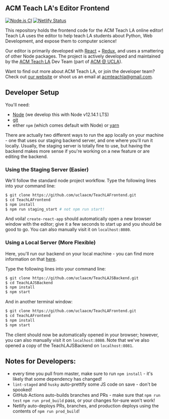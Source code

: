 ## ACM Teach LA's Editor Frontend

[![Node.js CI](https://github.com/uclaacm/TeachLAFrontend/workflows/Node.js%20CI/badge.svg)](https://github.com/uclaacm/TeachLAFrontend/actions?query=workflow%3A%22Node.js+CI%22)
[![Netlify Status](https://api.netlify.com/api/v1/badges/15895bed-2a7e-4a27-aa63-633a0cd645f1/deploy-status)](https://app.netlify.com/sites/sleepy-franklin-7a3e4c/deploys)

This repository holds the frontend code for the ACM Teach LA online editor! Teach LA uses the editor to help teach LA students about Python, Web Development, and expose them to computer science!

Our editor is primarily developed with [React](https://reactjs.org/) + [Redux](https://redux.js.org/), and uses a smattering of other Node packages. The project is actively developed and maintained by the [ACM Teach LA](https://teachla.uclaacm.com) Dev Team (part of [ACM @ UCLA](https://uclaacm.com)).

Want to find out more about ACM Teach LA, or join the developer team? Check out [our website](https://teachla.uclaacm.com) or shoot us an email at [acmteachla@gmail.com](mailto:acmteachla@gmail.com).

## Developer Setup

You'll need:

- [Node](https://nodejs.org/en/) (we develop this with Node v12.14.1 LTS)
- [git](https://git-scm.com/)
- either `npm` (which comes default with Node) or [yarn](https://yarnpkg.com/en/)

There are actually two different ways to run the app locally on your machine - one that uses our staging backend server, and one where you'll run it locally. Usually, the staging server is totally fine to use, but having the backend makes more sense if you're working on a new feature or are editing the backend.

### Using the Staging Server (Easier)

We'll follow the standard node project workflow. Type the following lines into your command line:

```bash
$ git clone https://github.com/uclaacm/TeachLAFrontend.git
$ cd TeachLAFrontend
$ npm install
$ npm run staging_start # not npm run start!
```

And voila! `create-react-app` should automatically open a new browser window with the editor; give it a few seconds to start up and you should be good to go. You can also manually visit it on `localhost:8080`.

### Using a Local Server (More Flexible)

Here, you'll run our backend on your local machine - you can find more information on that [here](https://github.com/uclaacm/TeachLAJSBackend).

Type the following lines into your command line:

```bash
$ git clone https://github.com/uclaacm/TeachLAJSBackend.git
$ cd TeachLAJSBackend
$ npm install
$ npm start
```

And in another terminal window:

```bash
$ git clone https://github.com/uclaacm/TeachLAFrontend.git
$ cd TeachLAFrontend
$ npm install
$ npm start
```

The client should now be automatically opened in your browser; however, you can also manually visit it on `localhost:8080`. Note that we've also opened a copy of the TeachLAJSBackend on `localhost:8081`.

## Notes for Developers:

- every time you pull from master, make sure to run `npm install` - it's likely that some dependency has changed!
- `lint-staged` and `husky` auto-prettify some JS code on save - don't be spooked!
- GitHub Actions auto-builds branches and PRs - make sure that `npm run test` `npm run prod_build` pass, or your changes for-sure won't work!
- Netlify auto-deploys PRs, branches, and production deploys using the contents of `npm run prod_build`!
